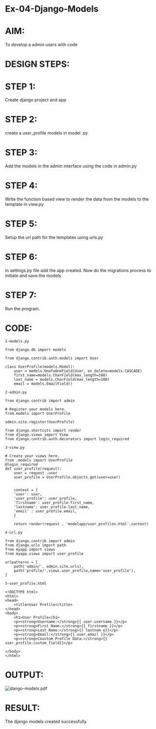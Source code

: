 # Ex-04-Django-Models
# AIM:
To develop a admin users with code
# DESIGN STEPS:

# STEP 1:
Create django project and app

# STEP 2:
create a user_profile models in model .py

# STEP 3:
Add the models in the admin interface using the code in admin.py

# STEP 4:
Write the function based view to render the data from the models to the template in view.py

# STEP 5:
Setup the url path for the templates using urls.py

# STEP 6:
In settings.py file add the app created. Now do the migrations process to initiate and save the models

# STEP 7:
Run the program.

# CODE:
```
1-models.py

from django.db import models

from django.contrib.auth.models import User 

class UserProfile(models.Model):
    user = models.OneToOneField(User, on_delete=models.CASCADE)
    first_name=models.CharField(max_length=100)
    last_name = models.CharField(max_length=100)
    email = models.EmailField()

2-admin.py

from django.contrib import admin

# Register your models here.
from.models import UserProfile

admin.site.register(UserProfile)

from django.shortcuts import render
from django.views import View
from django.contrib.auth.decorators import login_required

3-view.py

# Create your views here.
from .models import UserProfile
@login_required
def user_profile(request):
    user = request .user
    user_profile = UserProfile.objects.get(user=user)
    

    context = {
    'user': user,
    'user_profile': user_profile,
    'firstname': user_profile.first_name,
    'lastname': user_profile.last_name,
    'email' : user_profile.email,
    }

    return render(request , 'modelapp/user_profiles.html',context)

4-url.py

from django.contrib import admin
from django.urls import path 
from myapp import views
from myapp.views import user_profile

urlpatterns = [
    path('admin/', admin.site.urls),
    path('profile/',views.user_profile,name='user_profile'),
]

5-user_profile.html

<!DOCTYPE html>
<html>
<head>
    <title>User Profile</title>
</head>
<body>
    <h1>User Profile</h1>
    <p><strong>Username:</strong>{{ user.username }}</p>
    <p><strong>First Name:</strong>{{ firstname }}</p>
    <p><strong>Last Name:</strong>{{ lastnam e}}</p>
    <p><strong>Email:</strong>{{ user.email }}</p>
    <p><strong>Coustom Profile Data:</strong>{{ user_profile.custom_field}}</p>
    
</body>
</html>
```
# OUTPUT:

![dango-models pdf](https://github.com/pradeeprajeswari/ODD2023-WT-Ex-04-Django-Models/assets/145743112/d6716d0a-3bdb-402d-9ec3-b6e144d74c41)

# RESULT:
The django models created successfully.


